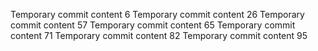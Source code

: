 Temporary commit content 6
Temporary commit content 26
Temporary commit content 57
Temporary commit content 65
Temporary commit content 71
Temporary commit content 82
Temporary commit content 95
